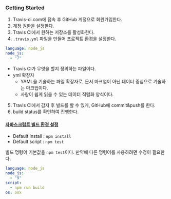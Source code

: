 ### Getting Started
1. Travis-ci.com에 접속 후 GitHub 계정으로 회원가입한다.
2. 계정 권한을 설정한다.
3. Travis CI에서 원하는 저장소를 활성화한다.
4. `.travis.yml` 파일을 만들어 프로젝트 환경을 설정한다.
```yml
language: node_js
node_js:
  - "7"
```
   - Travis CI가 무엇을 할지 정의하는 파일이다.
   - yml 확장자
     - YAML을 기술하는 파일 확장자로, 문서 마크업이 아닌 데이터 중심으로 기술하는 마크업이다.
     - 사람이 쉽게 읽을 수 있는 데이터 직렬화 양식이다.
5. Travis CI에서 감지 후 빌드를 할 수 있게, GitHub에 commit&push를 한다.
6. build status를 확인하여 진행한다.

#### [자바스크립트 빌드 환경 설정](https://docs.travis-ci.com/user/languages/javascript-with-nodejs/)
- Default Install : `npm install`
- Default script : `npm test`

빌드 명령어 기본값을 `npm test`이다. 만약에 다른 명령어를 사용하려면 수정이 필요한다.
```yml
language: node_js
node_js:
  - "9"
script:
  - npm run build
os: osx
```